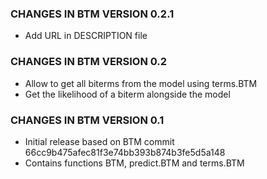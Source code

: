 ### CHANGES IN BTM VERSION 0.2.1

- Add URL in DESCRIPTION file

### CHANGES IN BTM VERSION 0.2

- Allow to get all biterms from the model using terms.BTM
- Get the likelihood of a biterm alongside the model

### CHANGES IN BTM VERSION 0.1

- Initial release based on BTM commit 66cc9b475afec81f3e74bb393b874b3fe5d5a148
- Contains functions BTM, predict.BTM and terms.BTM

